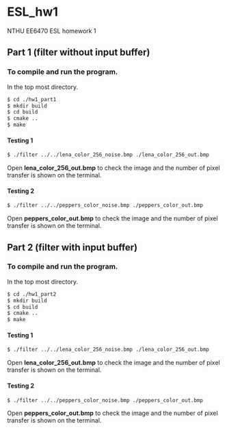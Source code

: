 # ESL_hw1
NTHU EE6470 ESL homework 1

## Part 1 (filter without input buffer)
### To compile and run the program. <br>
In the top most directory.
```bash 
$ cd ./hw1_part1
$ mkdir build
$ cd build
$ cmake ..
$ make
```
#### Testing 1
```bash 
$ ./filter ../../lena_color_256_noise.bmp ./lena_color_256_out.bmp
```
Open **lena_color_256_out.bmp** to check the image and the number of pixel transfer is shown on the terminal.
<br>

#### Testing 2
```bash 
$ ./filter ../../peppers_color_noise.bmp ./peppers_color_out.bmp
```
Open **peppers_color_out.bmp** to check the image and the number of pixel transfer is shown on the terminal.
<br>


## Part 2 (filter with input buffer)
### To compile and run the program. <br>
In the top most directory.
```bash 
$ cd ./hw1_part2
$ mkdir build
$ cd build
$ cmake ..
$ make
```
#### Testing 1
```bash 
$ ./filter ../../lena_color_256_noise.bmp ./lena_color_256_out.bmp
```
Open **lena_color_256_out.bmp** to check the image and the number of pixel transfer is shown on the terminal.
<br>

#### Testing 2
```bash 
$ ./filter ../../peppers_color_noise.bmp ./peppers_color_out.bmp
```
Open **peppers_color_out.bmp** to check the image and the number of pixel transfer is shown on the terminal.
<br>
